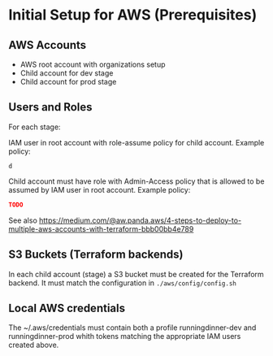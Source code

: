 # Initial Setup for AWS (Prerequisites)

## AWS Accounts
* AWS root account with organizations setup
* Child account for dev stage
* Child account for prod stage

## Users and Roles

For each stage:

IAM user in root account with role-assume policy for child account.
Example policy: 

```d ```

Child account must have role with Admin-Access policy that is allowed to be assumed by IAM user in root account.
Example policy:
```json 
TODO
```

See also https://medium.com/@aw.panda.aws/4-steps-to-deploy-to-multiple-aws-accounts-with-terraform-bbb00bb4e789

## S3 Buckets (Terraform backends)

In each child account (stage) a S3 bucket must be created for the Terraform backend.
It must match the configuration in `./aws/config/config.sh`

## Local AWS credentials

The ~/.aws/credentials must contain both a profile runningdinner-dev and runningdinner-prod whith tokens
matching the appropriate IAM users created above.


